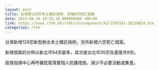 ```yaml
---
layout: post
title: 台灣增129宗本土確診病例　另增6宗死亡個案
date: 2021-06-24 14:35:18.000000000 +08:00
link: https://news.rthk.hk/rthk/ch/component/k2/1597501-20210624.htm
categories: rthk
---
```


台灣新增129宗新型肺炎本土確診病例，另外新增六宗死亡個案。

新增個案的分佈以新北市54宗最多，其次是台北市35宗及基隆市9宗。

疫情指揮中心再呼籲民眾落實個人防護措施，減少不必要活動或集會。
